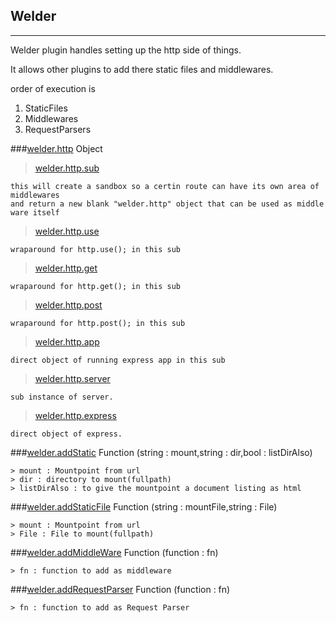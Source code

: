 ## Welder
--------

Welder plugin handles setting up the http side of things.

It allows other plugins to add there static files and middlewares.

order of execution is

1. StaticFiles
2. Middlewares
3. RequestParsers



###[welder.http](#http) Object 
> [welder.http.sub](#http.sub)
    
    this will create a sandbox so a certin route can have its own area of middlewares 
    and return a new blank "welder.http" object that can be used as middle ware itself
    
> [welder.http.use](#http.use)
    
    wraparound for http.use(); in this sub
    
> [welder.http.get](#http.get)

    wraparound for http.get(); in this sub

> [welder.http.post](#http.post)

    wraparound for http.post(); in this sub

> [welder.http.app](#http.app)

    direct object of running express app in this sub

> [welder.http.server](#http.server)
    
    sub instance of server.

> [welder.http.express](#http.express)
    
    direct object of express.

###[welder.addStatic](#addStatic) Function (string : mount,string : dir,bool : listDirAlso)
    
    > mount : Mountpoint from url
    > dir : directory to mount(fullpath)
    > listDirAlso : to give the mountpoint a document listing as html

###[welder.addStaticFile](#addStaticFile) Function (string : mountFile,string : File)
    
    > mount : Mountpoint from url
    > File : File to mount(fullpath)

###[welder.addMiddleWare](#addMiddleWare) Function (function : fn)
    
    > fn : function to add as middleware

###[welder.addRequestParser](#addRequestParser) Function (function : fn)
    
    > fn : function to add as Request Parser


